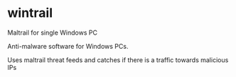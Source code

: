 # wintrail
Maltrail for single Windows PC


Anti-malware software for Windows PCs.

Uses maltrail threat feeds and catches if there is a traffic towards malicious IPs
